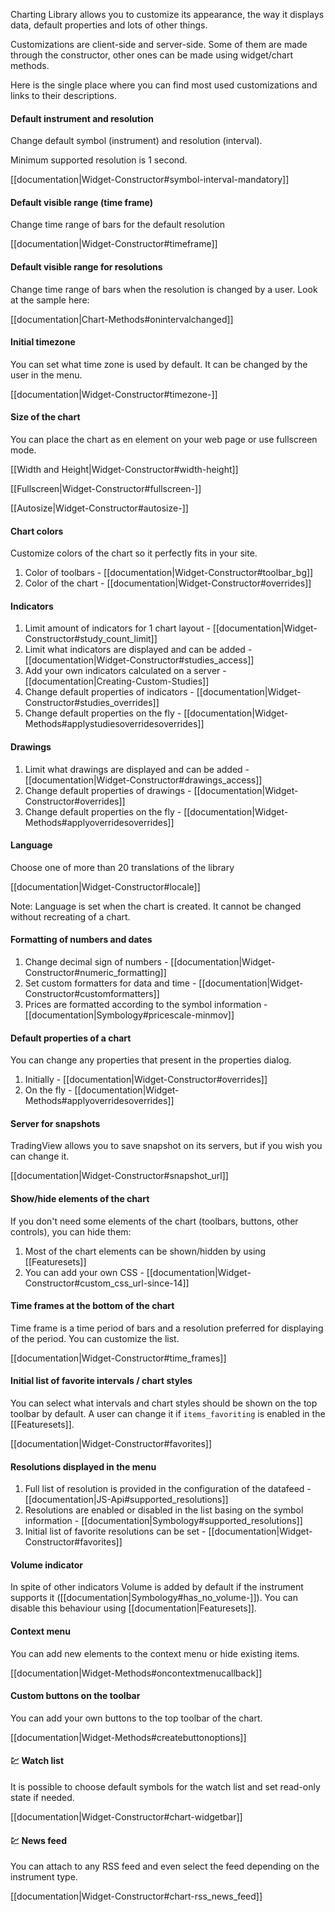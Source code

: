 Charting Library allows you to customize its appearance, the way it displays data, default properties and lots of other things.

Customizations are client-side and server-side. Some of them are made through the constructor, other ones can be made using widget/chart methods.

Here is the single place where you can find most used customizations and links to their descriptions.

#### Default instrument and resolution

Change default symbol (instrument) and resolution (interval).

Minimum supported resolution is 1 second.

[[documentation|Widget-Constructor#symbol-interval-mandatory]]

#### Default visible range (time frame)

Change time range of bars for the default resolution

[[documentation|Widget-Constructor#timeframe]]

#### Default visible range for resolutions

Change time range of bars when the resolution is changed by a user. Look at the sample here:

[[documentation|Chart-Methods#onintervalchanged]]

#### Initial timezone

You can set what time zone is used by default. It can be changed by the user in the menu.

[[documentation|Widget-Constructor#timezone-]]

#### Size of the chart

You can place the chart as en element on your web page or use fullscreen mode.

[[Width and Height|Widget-Constructor#width-height]]

[[Fullscreen|Widget-Constructor#fullscreen-]]

[[Autosize|Widget-Constructor#autosize-]]

#### Chart colors

Customize colors of the chart so it perfectly fits in your site.

1. Color of toolbars - [[documentation|Widget-Constructor#toolbar_bg]]
2. Color of the chart - [[documentation|Widget-Constructor#overrides]]

#### Indicators

1. Limit amount of indicators for 1 chart layout - [[documentation|Widget-Constructor#study_count_limit]]
2. Limit what indicators are displayed and can be added - [[documentation|Widget-Constructor#studies_access]]
3. Add your own indicators calculated on a server - [[documentation|Creating-Custom-Studies]]
4. Change default properties of indicators - [[documentation|Widget-Constructor#studies_overrides]]
5. Change default properties on the fly - [[documentation|Widget-Methods#applystudiesoverridesoverrides]]

#### Drawings

1. Limit what drawings are displayed and can be added - [[documentation|Widget-Constructor#drawings_access]]
2. Change default properties of drawings - [[documentation|Widget-Constructor#overrides]]
3. Change default properties on the fly - [[documentation|Widget-Methods#applyoverridesoverrides]]

#### Language

Choose one of more than 20 translations of the library

[[documentation|Widget-Constructor#locale]]

Note: Language is set when the chart is created. It cannot be changed without recreating of a chart.

#### Formatting of numbers and dates

1. Change decimal sign of numbers - [[documentation|Widget-Constructor#numeric_formatting]]
2. Set custom formatters for data and time - [[documentation|Widget-Constructor#customformatters]]
3. Prices are formatted according to the symbol information - [[documentation|Symbology#pricescale-minmov]]

#### Default properties of a chart

You can change any properties that present in the properties dialog.

1. Initially - [[documentation|Widget-Constructor#overrides]]
2. On the fly - [[documentation|Widget-Methods#applyoverridesoverrides]]

#### Server for snapshots

TradingView allows you to save snapshot on its servers, but if you wish you can change it.

[[documentation|Widget-Constructor#snapshot_url]]

#### Show/hide elements of the chart

If you don't need some elements of the chart (toolbars, buttons, other controls), you can hide them:

1. Most of the chart elements can be shown/hidden by using [[Featuresets]]
2. You can add your own CSS - [[documentation|Widget-Constructor#custom_css_url-since-14]]

#### Time frames at the bottom of the chart

Time frame is a time period of bars and a resolution preferred for displaying of the period. You can customize the list.

[[documentation|Widget-Constructor#time_frames]]

#### Initial list of favorite intervals / chart styles

You can select what intervals and chart styles should be shown on the top toolbar by default. A user can change it if `items_favoriting` is enabled in the [[Featuresets]].

[[documentation|Widget-Constructor#favorites]]

#### Resolutions displayed in the menu

1. Full list of resolution is provided in the configuration of the datafeed - [[documentation|JS-Api#supported_resolutions]]
2. Resolutions are enabled or disabled in the list basing on the symbol information - [[documentation|Symbology#supported_resolutions]]
3. Initial list of favorite resolutions can be set - [[documentation|Widget-Constructor#favorites]]

#### Volume indicator

In spite of other indicators Volume is added by default if the instrument supports it ([[documentation|Symbology#has_no_volume-]]).
You can disable this behaviour using [[documentation|Featuresets]].

#### Context menu

You can add new elements to the context menu or hide existing items.

[[documentation|Widget-Methods#oncontextmenucallback]]

#### Custom buttons on the toolbar

You can add your own buttons to the top toolbar of the chart.

[[documentation|Widget-Methods#createbuttonoptions]]

#### :chart: Watch list

It is possible to choose default symbols for the watch list and set read-only state if needed.

[[documentation|Widget-Constructor#chart-widgetbar]]

#### :chart: News feed

You can attach to any RSS feed and even select the feed depending on the instrument type.

[[documentation|Widget-Constructor#chart-rss_news_feed]]
